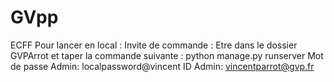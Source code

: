 # GVpp
ECFF
Pour lancer en local :
Invite de commande : Etre dans le dossier GVPArrot et taper la commande suivante : python manage.py runserver
Mot de passe Admin: localpassword@vincent      ID Admin: vincentparrot@gvp.fr

